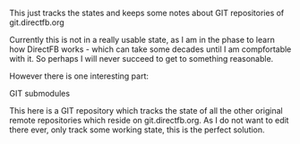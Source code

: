 This just tracks the states and keeps some notes about GIT repositories of git.directfb.org

Currently this is not in a really usable state, as I am in the phase to learn how DirectFB works - which can take some decades until I am compfortable with it.  So perhaps I will never succeed to get to something reasonable.

However there is one interesting part:

GIT submodules

This here is a GIT repository which tracks the state of all the other original remote repositories which reside on git.directfb.org.  As I do not want to edit there ever, only track some working state, this is the perfect solution.
